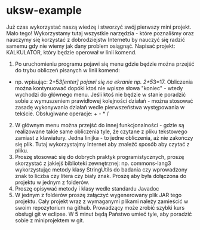 # uksw-example

Już czas wykorzystać naszą wiedzę i stworzyć swój pierwszy mini projekt. Mało tego! Wykorzystamy tutaj wszystkie narzędzia - które poznaliśmy oraz nauczymy się korzystać z dobrodziejstw Internetu by nauczyć się radzić samemu gdy nie wiemy jak dany problem osiągnąć.
Napisać projekt: KALKULATOR, który będzie operował w linii komend.
1) Po uruchomieniu programu pojawi się menu gdzie będzie można przejść do trybu obliczeń pisanych w linii komend:
- np. wpisując: 2+5*3[enter] pojawi się na ekranie np. 2+5*3=17.
Obliczenia można kontynuować dopóki ktoś nie wpisze słowa "koniec" - wtedy wychodzi do głównego menu. Jeśli ktoś nie będzie w stanie poradzić sobie z wymuszeniem prawidłowej kolejności działań - można stosować zasadę wykonywania działań wedle pierwszeństwa występowania w tekście. Obsługiwane operacje: + - * /
2) W głównym menu można przejść do innej funkcjonalności - gdzie są realizowane takie same obliczenia tyle, że czytane z pliku tekstowego zamiast z klawiatury. Jedna linijka - to jedne obliczenia, aż nie zakończy się plik. Tutaj wykorzystajmy Internet aby znaleźć sposób aby czytać z pliku.
3) Proszę stosować się do dobrych praktyk programistycznych, proszę skorzystać z jakiejś biblioteki zewnętrznej: np. commons-lang3 wykorzystując metody klasy StringUtils do badania czy wprowadzony znak to liczba czy litera czy biały znak. Proszę aby była dołączona do projektu w jednym z folderów.
4) Proszę opisywać metody i klasy wedle standardu Javadoc
5) W jednym z folderów proszę załączyć wygenerowany plik JAR tego projektu.
Cały projekt wraz z wymaganymi plikami należy zamieścić w swoim repozytorium na github. Prowadzący może zrobić szybki kurs obsługi git w eclipse. W 5 minut będą Państwo umieć tyle, aby poradzić sobie z miniprojektem w git.